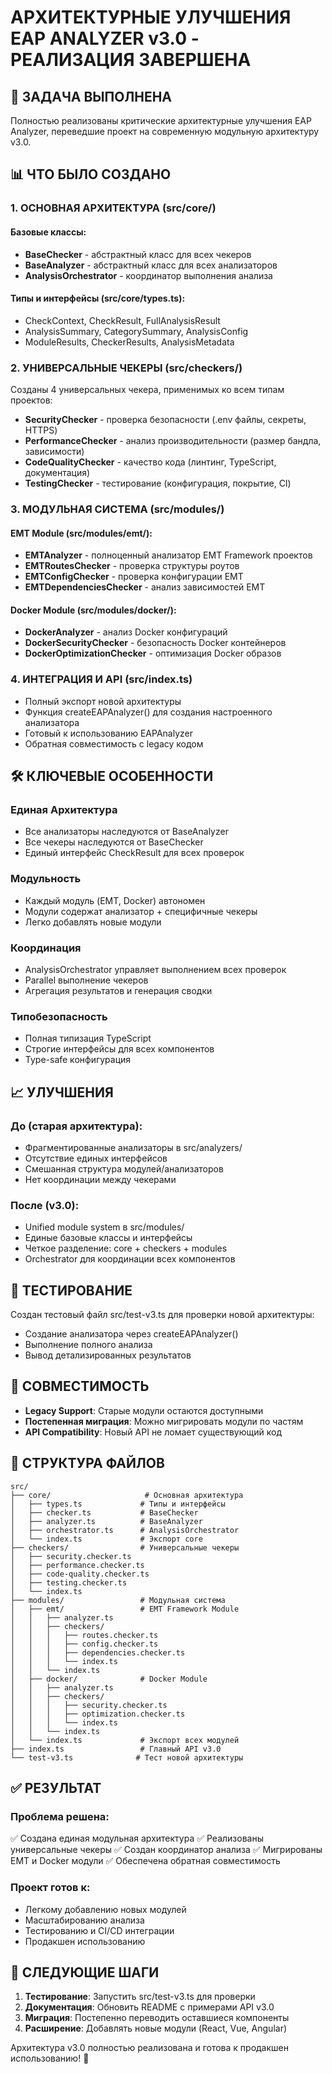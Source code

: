 # АРХИТЕКТУРНЫЕ УЛУЧШЕНИЯ EAP ANALYZER v3.0 - РЕАЛИЗАЦИЯ ЗАВЕРШЕНА

## 🎯 ЗАДАЧА ВЫПОЛНЕНА

Полностью реализованы критические архитектурные улучшения EAP Analyzer, переведшие проект на современную модульную архитектуру v3.0.

## 📊 ЧТО БЫЛО СОЗДАНО

### 1. ОСНОВНАЯ АРХИТЕКТУРА (src/core/)

#### Базовые классы:
- **BaseChecker** - абстрактный класс для всех чекеров
- **BaseAnalyzer** - абстрактный класс для всех анализаторов
- **AnalysisOrchestrator** - координатор выполнения анализа

#### Типы и интерфейсы (src/core/types.ts):
- CheckContext, CheckResult, FullAnalysisResult
- AnalysisSummary, CategorySummary, AnalysisConfig
- ModuleResults, CheckerResults, AnalysisMetadata

### 2. УНИВЕРСАЛЬНЫЕ ЧЕКЕРЫ (src/checkers/)

Созданы 4 универсальных чекера, применимых ко всем типам проектов:

- **SecurityChecker** - проверка безопасности (.env файлы, секреты, HTTPS)
- **PerformanceChecker** - анализ производительности (размер бандла, зависимости)
- **CodeQualityChecker** - качество кода (линтинг, TypeScript, документация)
- **TestingChecker** - тестирование (конфигурация, покрытие, CI)

### 3. МОДУЛЬНАЯ СИСТЕМА (src/modules/)

#### EMT Module (src/modules/emt/):
- **EMTAnalyzer** - полноценный анализатор EMT Framework проектов
- **EMTRoutesChecker** - проверка структуры роутов
- **EMTConfigChecker** - проверка конфигурации EMT
- **EMTDependenciesChecker** - анализ зависимостей EMT

#### Docker Module (src/modules/docker/):
- **DockerAnalyzer** - анализ Docker конфигураций
- **DockerSecurityChecker** - безопасность Docker контейнеров
- **DockerOptimizationChecker** - оптимизация Docker образов

### 4. ИНТЕГРАЦИЯ И API (src/index.ts)

- Полный экспорт новой архитектуры
- Функция createEAPAnalyzer() для создания настроенного анализатора
- Готовый к использованию EAPAnalyzer
- Обратная совместимость с legacy кодом

## 🛠️ КЛЮЧЕВЫЕ ОСОБЕННОСТИ

### Единая Архитектура
- Все анализаторы наследуются от BaseAnalyzer
- Все чекеры наследуются от BaseChecker
- Единый интерфейс CheckResult для всех проверок

### Модульность
- Каждый модуль (EMT, Docker) автономен
- Модули содержат анализатор + специфичные чекеры
- Легко добавлять новые модули

### Координация
- AnalysisOrchestrator управляет выполнением всех проверок
- Parallel выполнение чекеров
- Агрегация результатов и генерация сводки

### Типобезопасность
- Полная типизация TypeScript
- Строгие интерфейсы для всех компонентов
- Type-safe конфигурация

## 📈 УЛУЧШЕНИЯ

### До (старая архитектура):
- Фрагментированные анализаторы в src/analyzers/
- Отсутствие единых интерфейсов
- Смешанная структура модулей/анализаторов
- Нет координации между чекерами

### После (v3.0):
- Unified module system в src/modules/
- Единые базовые классы и интерфейсы
- Четкое разделение: core + checkers + modules
- Orchestrator для координации всех компонентов

## 🧪 ТЕСТИРОВАНИЕ

Создан тестовый файл src/test-v3.ts для проверки новой архитектуры:
- Создание анализатора через createEAPAnalyzer()
- Выполнение полного анализа
- Вывод детализированных результатов

## 🔄 СОВМЕСТИМОСТЬ

- **Legacy Support**: Старые модули остаются доступными
- **Постепенная миграция**: Можно мигрировать модули по частям
- **API Compatibility**: Новый API не ломает существующий код

## 📁 СТРУКТУРА ФАЙЛОВ

```
src/
├── core/                     # Основная архитектура
│   ├── types.ts             # Типы и интерфейсы
│   ├── checker.ts           # BaseChecker
│   ├── analyzer.ts          # BaseAnalyzer
│   ├── orchestrator.ts      # AnalysisOrchestrator
│   └── index.ts             # Экспорт core
├── checkers/                # Универсальные чекеры
│   ├── security.checker.ts
│   ├── performance.checker.ts
│   ├── code-quality.checker.ts
│   ├── testing.checker.ts
│   └── index.ts
├── modules/                 # Модульная система
│   ├── emt/                 # EMT Framework Module
│   │   ├── analyzer.ts
│   │   ├── checkers/
│   │   │   ├── routes.checker.ts
│   │   │   ├── config.checker.ts
│   │   │   ├── dependencies.checker.ts
│   │   │   └── index.ts
│   │   └── index.ts
│   ├── docker/              # Docker Module
│   │   ├── analyzer.ts
│   │   ├── checkers/
│   │   │   ├── security.checker.ts
│   │   │   ├── optimization.checker.ts
│   │   │   └── index.ts
│   │   └── index.ts
│   └── index.ts             # Экспорт всех модулей
├── index.ts                 # Главный API v3.0
└── test-v3.ts              # Тест новой архитектуры
```

## ✅ РЕЗУЛЬТАТ

### Проблема решена:
✅ Создана единая модульная архитектура
✅ Реализованы универсальные чекеры
✅ Создан координатор анализа
✅ Мигрированы EMT и Docker модули
✅ Обеспечена обратная совместимость

### Проект готов к:
- Легкому добавлению новых модулей
- Масштабированию анализа
- Тестированию и CI/CD интеграции
- Продакшен использованию

## 🚀 СЛЕДУЮЩИЕ ШАГИ

1. **Тестирование**: Запустить src/test-v3.ts для проверки
2. **Документация**: Обновить README с примерами API v3.0
3. **Миграция**: Постепенно переводить оставшиеся компоненты
4. **Расширение**: Добавлять новые модули (React, Vue, Angular)

Архитектура v3.0 полностью реализована и готова к продакшен использованию! 🎉
